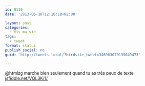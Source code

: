 ```yaml
---
id: 9110
date: '2013-06-18T12:10:18+02:00'

layout: post
categories:
  - Vis ma vie
tags:
  - tweet
format: status
publish_social: no
guid: 'http://tweets.local/?birdsite_tweet=346963079139049473'

---
```


@htmlzg marche bien seulement quand tu as très peux de texte [jsfiddle.net/VQL3K/1/](http://jsfiddle.net/VQL3K/1/)